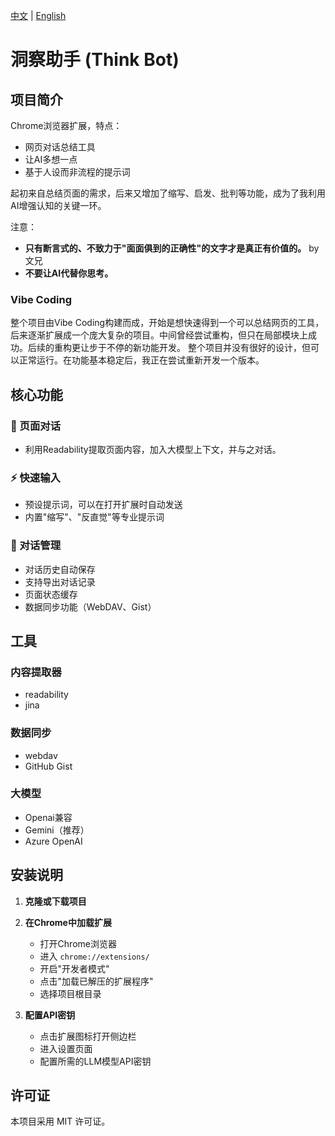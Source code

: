 [中文](README.md) | [English](README.en.md)

# 洞察助手 (Think Bot)

## 项目简介

Chrome浏览器扩展，特点：
- 网页对话总结工具
- 让AI多想一点
- 基于人设而非流程的提示词

起初来自总结页面的需求，后来又增加了缩写、启发、批判等功能，成为了我利用AI增强认知的关键一环。

注意：
- **只有断言式的、不致力于"面面俱到的正确性"的文字才是真正有价值的。** by 文兄
- **不要让AI代替你思考。**

### Vibe Coding

整个项目由Vibe Coding构建而成，开始是想快速得到一个可以总结网页的工具，后来逐渐扩展成一个庞大复杂的项目。中间曾经尝试重构，但只在局部模块上成功。后续的重构更让步于不停的新功能开发。
整个项目并没有很好的设计，但可以正常运行。在功能基本稳定后，我正在尝试重新开发一个版本。

## 核心功能

### 📄 页面对话
- 利用Readability提取页面内容，加入大模型上下文，并与之对话。

### ⚡ 快速输入
- 预设提示词，可以在打开扩展时自动发送
- 内置"缩写"、"反直觉"等专业提示词

### 💾 对话管理
- 对话历史自动保存
- 支持导出对话记录
- 页面状态缓存
- 数据同步功能（WebDAV、Gist）

## 工具

### 内容提取器
- readability
- jina

### 数据同步
- webdav
- GitHub Gist

### 大模型
- Openai兼容
- Gemini（推荐）
- Azure OpenAI

## 安装说明

1. **克隆或下载项目**
   

2. **在Chrome中加载扩展**
   - 打开Chrome浏览器
   - 进入 `chrome://extensions/`
   - 开启"开发者模式"
   - 点击"加载已解压的扩展程序"
   - 选择项目根目录

3. **配置API密钥**
   - 点击扩展图标打开侧边栏
   - 进入设置页面
   - 配置所需的LLM模型API密钥

## 许可证

本项目采用 MIT 许可证。


